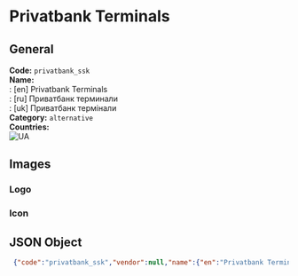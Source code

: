# Privatbank Terminals 
## General 
**Code:** `privatbank_ssk`  
**Name:**  
:	[en] Privatbank Terminals  
:	[ru] Приватбанк терминали  
:	[uk] Приватбанк термінали  
**Category:** `alternative`  
**Countries:**  
![UA](https://cdnjs.cloudflare.com/ajax/libs/flag-icon-css/3.3.0/flags/4x3/UA.svg#w24)  
 
## Images 
### Logo 
### Icon 
## JSON Object 
```json
 {"code":"privatbank_ssk","vendor":null,"name":{"en":"Privatbank Terminals","ru":"\u041f\u0440\u0438\u0432\u0430\u0442\u0431\u0430\u043d\u043a \u0442\u0435\u0440\u043c\u0438\u043d\u0430\u043b\u0438","uk":"\u041f\u0440\u0438\u0432\u0430\u0442\u0431\u0430\u043d\u043a \u0442\u0435\u0440\u043c\u0456\u043d\u0430\u043b\u0438"},"description":null,"countries":["UA"],"category":"alternative"}```  
